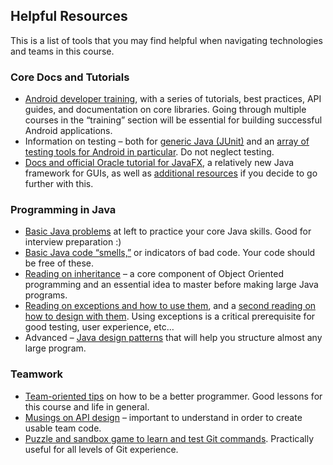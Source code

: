 ## Helpful Resources
This is a list of tools that you may find helpful when navigating technologies and teams in this course.
### Core Docs and Tutorials

* [Android developer training](http://developer.android.com/training/index.html), with a series of tutorials, best practices, API guides, and documentation on core libraries.  Going through multiple courses in the “training” section will be essential for building successful Android applications.
* Information on testing – both for [generic Java (JUnit)](http://junit.sourceforge.net/doc/testinfected/testing.htm) and an [array of testing tools for Android in particular](http://developer.android.com/tools/testing/testing-tools.html).  Do not neglect testing.
* [Docs and official Oracle tutorial for JavaFX](http://docs.oracle.com/javafx/2/architecture/jfxpub-architecture.htm), a relatively new Java framework for GUIs, as well as [additional resources](https://terrencebarr.wordpress.com/2012/04/19/javafx-2-making-client-apps-sexy-again/) if you decide to go further with this.

### Programming in Java

* [Basic Java problems](http://codingbat.com/) at left to practice your core Java skills.  Good for interview preparation :)
* [Basic Java code “smells,”](https://sourcemaking.com/refactoring/smells) or indicators of bad code.  Your code should be free of these.
* [Reading on inheritance](https://www.cs.duke.edu/courses/compsci308/fall15/readings/Mercer_Ch16_part1.pdf) – a core component of Object Oriented programming and an essential idea to master before making large Java programs.
* [Reading on exceptions and how to use them](http://www.javaworld.com/article/2076700/core-java/exceptions-in-java.html), and a [second reading on how to design with them](http://www.javaworld.com/article/2076721/core-java/designing-with-exceptions.html).  Using exceptions is a critical prerequisite for good testing, user experience, etc…
* Advanced – [Java design patterns](http://www.oodesign.com/) that will help you structure almost any large program.

### Teamwork
* [Team-oriented tips](http://radar.oreilly.com/2014/01/7-ways-to-be-a-better-programmer-in-2014.html) on how to be a better programmer.  Good lessons for this course and life in general.
* [Musings on API design](http://www.javaworld.com/article/2073877/core-java/joshua-bloch--a-conversation-about-design.html) – important to understand in order to create usable team code.
* [Puzzle and sandbox game to learn and test Git commands](http://pcottle.github.io/learnGitBranching/).  Practically useful for all levels of Git experience.
